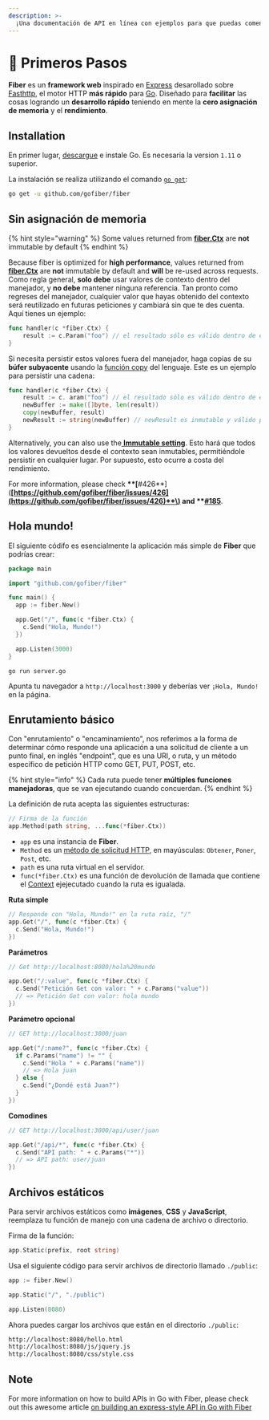 ```yaml
---
description: >-
  ¡Una documentación de API en línea con ejemplos para que puedas comenzar a construir aplicaciones web con Fiber de inmediato!
---
```


# 📖 Primeros Pasos

**Fiber** es un **framework web** inspirado en [Express](https://github.com/expressjs/express) desarollado sobre [Fasthttp](https://github.com/valyala/fasthttp), el motor HTTP **más rápido** para [Go](https://golang.org/doc/). Diseñado para **facilitar** las cosas logrando un **desarrollo rápido** teniendo en mente la **cero asignación de memoria** y el **rendimiento**.

## Installation

En primer lugar, [descargue](https://golang.org/dl/) e instale Go. Es necesaria la version `1.11` o superior.

La instalación se realiza utilizando el comando [`go get`](https://golang.org/cmd/go/#hdr-Add_dependencies_to_current_module_and_install_them):

```bash
go get -u github.com/gofiber/fiber
```

## Sin asignación de memoria

{% hint style="warning" %}
Some values returned from [**fiber.Ctx**](api/ctx.md) are **not** immutable by default
{% endhint %}

Because fiber is optimized for **high performance**, values returned from [**fiber.Ctx**](api/ctx.md) are **not** immutable by default and **will** be re-used across requests. Como regla general, **solo debe** usar valores de contexto dentro del manejador, y **no debe** mantener ninguna referencia. Tan pronto como regreses del manejador, cualquier valor que hayas obtenido del contexto será reutilizado en futuras peticiones y cambiará sin que te des cuenta. Aquí tienes un ejemplo:

```go
func handler(c *fiber.Ctx) {
    result := c.Param("foo") // el resultado sólo es válido dentro de este método
}
```

Si necesita persistir estos valores fuera del manejador, haga copias de su **búfer subyacente** usando la [función copy](https://golang.org/pkg/builtin/#copy) del lenguaje. Este es un ejemplo para persistir una cadena:

```go
func handler(c *fiber.Ctx) {
    result := c. aram("foo") // el resultado sólo es válido dentro de este método
    newBuffer := make([]byte, len(result))
    copy(newBuffer, result)
    newResult := string(newBuffer) // newResult es inmutable y válido para siempre
}
```

Alternatively, you can also use the[ **Immutable setting**](api/app.md#settings). Esto hará que todos los valores devueltos desde el contexto sean inmutables, permitiéndole persistir en cualquier lugar. Por supuesto, esto ocurre a costa del rendimiento.

For more information, please check **\*\*\[**\#426**\]\(**[https://github.com/gofiber/fiber/issues/426](https://github.com/gofiber/fiber/issues/426)**\) and \*\***[**\#185**](https://github.com/gofiber/fiber/issues/185).

## Hola mundo!

El siguiente códifo es esencialmente la aplicación más simple de **Fiber** que podrías crear:

```go
package main

import "github.com/gofiber/fiber"

func main() {
  app := fiber.New()

  app.Get("/", func(c *fiber.Ctx) {
    c.Send("Hola, Mundo!")
  })

  app.Listen(3000)
}
```

```text
go run server.go
```

Apunta tu navegador a `http://localhost:3000` y deberías ver `¡Hola, Mundo!` en la página.

## Enrutamiento básico

Con "enrutamiento" o "encaminamiento", nos referimos a la forma de determinar cómo responde una aplicación a una solicitud de cliente a un punto final, en inglés "endpoint", que es una URI, o ruta, y un método específico de petición HTTP como GET, PUT, POST, etc.

{% hint style="info" %}
Cada ruta puede tener **múltiples funciones manejadoras**, que se van ejecutando cuando concuerdan.
{% endhint %}

La definición de ruta acepta las siguientes estructuras:

```go
// Firma de la función
app.Method(path string, ...func(*fiber.Ctx))
```

* `app` es una instancia de **Fiber**.
* `Method` es un [método de solicitud HTTP](https://fiber.wiki/application#methods), en mayúsculas: `Obtener`, `Poner`, `Post`, etc.
* `path` es una ruta virtual en el servidor.
* `func(*fiber.Ctx)` es una función de devolución de llamada que contiene el [Context](https://fiber.wiki/context) ejejecutado cuando la ruta es igualada.

**Ruta simple**

```go
// Responde con "Hola, Mundo!" en la ruta raíz, "/"
app.Get("/", func(c *fiber.Ctx) {
  c.Send("Hola, Mundo!")
})
```

**Parámetros**

```go
// Get http://localhost:8080/hola%20mundo

app.Get("/:value", func(c *fiber.Ctx) {
  c.Send("Petición Get con valor: " + c.Params("value"))
  // => Petición Get con valor: hola mundo
})
```

**Parámetro opcional**

```go
// GET http://localhost:3000/juan

app.Get("/:name?", func(c *fiber.Ctx) {
  if c.Params("name") != "" {
    c.Send("Hola " + c.Params("name"))
    // => Hola juan
  } else {
    c.Send("¿Dondé está Juan?")
  }
})
```

**Comodines**

```go
// GET http://localhost:3000/api/user/juan

app.Get("/api/*", func(c *fiber.Ctx) {
  c.Send("API path: " + c.Params("*"))
  // => API path: user/juan
})
```

## Archivos estáticos

Para servir archivos estáticos como **imágenes**, **CSS** y **JavaScript**, reemplaza tu función de manejo con una cadena de archivo o directorio.

Firma de la función:

```go
app.Static(prefix, root string)
```

Usa el siguiente código para servir archivos de directorio llamado `./public`:

```go
app := fiber.New()

app.Static("/", "./public") 

app.Listen(8080)
```

Ahora puedes cargar los archivos que están en el directorio `./public`:

```bash
http://localhost:8080/hello.html
http://localhost:8080/js/jquery.js
http://localhost:8080/css/style.css
```

## Note

For more information on how to build APIs in Go with Fiber, please check out this awesome article [on building an express-style API in Go with Fiber](https://blog.logrocket.com/express-style-api-go-fiber/)

